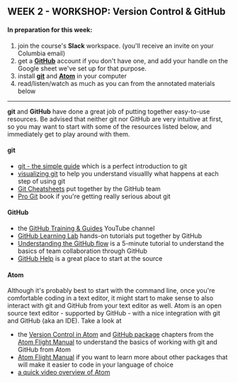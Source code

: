 ## WEEK 2 - WORKSHOP: Version Control & GitHub

#### In preparation for this week:
1. join the course's **Slack** workspace. (you'll receive an invite on your Columbia email)
2. get a [**GitHub**](https://github.com) account if you don't have one, and add your handle on the Google sheet we've set up for that purpose.
3. install [**git**](https://git-scm.com/downloads) and [**Atom**](https://atom.io/) in your computer
4. read/listen/watch as much as you can from the annotated materials below



---

**git** and **GitHub** have done a great job of putting together easy-to-use resources. Be advised that neither git nor GitHub are very intuitive at first, so you may want to start with some of the resources listed below, and immediately get to play around with them.

#### git

* [git - the simple guide](http://rogerdudler.github.io/git-guide/) which is a perfect introduction to git
* [visualizing git](http://git-school.github.io/visualizing-git/) to help you understand visuallly what happens at each step of using git
* [Git Cheatsheets](https://training.github.com) put together by the GitHub team
* [Pro Git](https://git-scm.com/book/en/v2) book if you're getting really serious about git

#### GitHub

* the [GitHub Training & Guides](https://www.youtube.com/githubguides) YouTube channel
* [GitHub Learning Lab](https://lab.github.com) hands-on tutorials put together by GitHub
* [Understanding the GitHub flow](https://guides.github.com/introduction/flow/) is a 5-minute tutorial to understand the basics of team collaboration through GitHub
* [GitHub Help](https://help.github.com/) is a great place to start at the source

#### Atom

Although it's probably best to start with the command line, once you're comfortable coding in a text editor, it might start to make sense to also interact with git and GitHub from your text editor as well. Atom is an open source text editor - supported by GitHub - with a nice integration with git and GitHub (aka an IDE). Take a look at

* the [Version Control in Atom](https://flight-manual.atom.io/using-atom/sections/version-control-in-atom/) and [GitHub package](http://flight-manual.atom.io/using-atom/sections/github-package/) chapters from the [Atom Flight Manual](https://flight-manual.atom.io) to understand the basics of working with git and GitHub from Atom
* [Atom Flight Manual](https://flight-manual.atom.io) if you want to learn more about other packages that will make it easier to code in your language of choice
* [a quick video overview of Atom](https://www.youtube.com/watch?v=U5POoGSrtGg)
